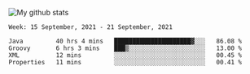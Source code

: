 ![My github stats](https://github-readme-stats.vercel.app/api?username=romvoid95&theme=gruvbox&include_all_commits=true&show_icons=true")

<!--START_SECTION:waka-->
```text
Week: 15 September, 2021 - 21 September, 2021

Java         40 hrs 4 mins   █████████████████████▓░░░   86.08 % 
Groovy       6 hrs 3 mins    ███▒░░░░░░░░░░░░░░░░░░░░░   13.00 % 
XML          12 mins         ░░░░░░░░░░░░░░░░░░░░░░░░░   00.45 % 
Properties   11 mins         ░░░░░░░░░░░░░░░░░░░░░░░░░   00.41 % 
```
<!--END_SECTION:waka-->

